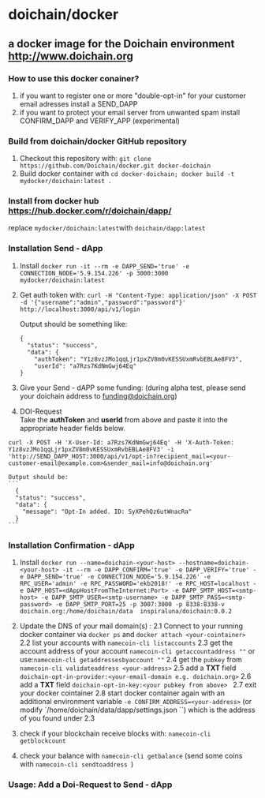 # doichain/docker
## a docker image for the Doichain environment http://www.doichain.org

### How to use this docker conainer?
1. if you want to register one or more "double-opt-in" for your customer email adresses install a SEND_DAPP
2. if you want to protect your email server from unwanted spam install CONFIRM_DAPP and VERIFY_APP (experimental)

### Build from doichain/docker GitHub repository 
1. Checkout this repository with: ``git clone https://github.com/Doichain/docker.git docker-doichain``
2. Build docker container with ``cd docker-doichain; docker build -t mydocker/doichain:latest .``

### Install from docker hub https://hub.docker.com/r/doichain/dapp/
replace ``mydocker/doichain:latest``with ``doichain/dapp:latest``

### Installation Send - dApp 
1. Install ``docker run -it --rm -e DAPP_SEND='true' -e CONNECTION_NODE='5.9.154.226' -p 3000:3000  mydocker/doichain:latest``
2. Get auth token with: ``curl -H "Content-Type: application/json" -X POST -d '{"username":"admin","password":"password"}' http://localhost:3000/api/v1/login``

    Output should be something like:

    ```
    {
      "status": "success",
      "data": {
        "authToken": "Y1z8vzJMo1qqLjr1pxZV8m0vKESSUxmRvbEBLAe8FV3",
        "userId": "a7Rzs7KdNmGwj64Eq"
    }
    ```

3. Give your Send - dAPP some funding: (during alpha test, please send your doichain address to funding@doichain.org)
4. DOI-Request  
Take the **authToken** and **userId** from above and paste it into the appropriate header fields below. 
```
curl -X POST -H 'X-User-Id: a7Rzs7KdNmGwj64Eq' -H 'X-Auth-Token: Y1z8vzJMo1qqLjr1pxZV8m0vKESSUxmRvbEBLAe8FV3' -i 'http://SEND_DAPP_HOST:3000/api/v1/opt-in?recipient_mail=<your-customer-email@example.com>&sender_mail=info@doichain.org'
```

    Output should be: 
    ```
      {
      "status": "success",
      "data": {
        "message": "Opt-In added. ID: SyXPehQz6utWnacRa"
      }
    ```


### Installation Confirmation - dApp
1. Install ``docker run --name=doichain-<your-host> --hostname=doichain-<your-host> -it --rm -e DAPP_CONFIRM='true' -e DAPP_VERIFY='true' -e DAPP_SEND='true' -e CONNECTION_NODE='5.9.154.226' -e RPC_USER='admin' -e RPC_PASSWORD='ekb2018!' -e RPC_HOST=localhost -e DAPP_HOST=<dAppHostFromTheInternet:Port> -e DAPP_SMTP_HOST=<smtp-host> -e DAPP_SMTP_USER=<smtp-username> -e DAPP_SMTP_PASS=<smtp-password> -e DAPP_SMTP_PORT=25 -p 3007:3000 -p 8338:8338-v doichain.org:/home/doichain/data  inspiraluna/doichain:0.0.2``

2. Update the DNS of your mail domain(s) :
2.1 Connect to your running docker container via ``docker ps`` and ``docker attach <your-cointainer>`` 
2.2 list your accounts with ``namecoin-cli listaccounts``
2.3 get the account address of your account ``namecoin-cli getaccountaddress ""`` or use:``namecoin-cli getaddressesbyaccount ""``
2.4 get the ``pubkey`` from ``namecoin-cli validateaddress <your-address>``
2.5 add a **TXT** field ``doichain-opt-in-provider:<your-email-domain e.g. doichain.org>``
2.6 add a **TXT** field ``doichain-opt-in-key:<your pubkey from above> ``
2.7 exit your docker cointainer 
2.8 start docker container again with an additional environment variable ``-e CONFIRM_ADDRESS=<your-address>`` (or modify `/home/doichain/data/dapp/settings.json ``) which is the address of you found under 2.3 
3. check if your blockchain receive blocks with: ``namecoin-cli getblockcount``
4. check your balance with ``namecoin-cli getbalance`` (send some coins with ``namecoin-cli sendtoaddress ``)

### Usage: Add a Doi-Request to Send - dApp
